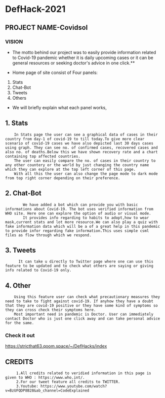 # DefHack-2021
## PROJECT NAME-Covidsol

### VISION
- The motto behind our project was to easily provide information related to Covid-19 pandemic whether it is daily upcoming cases or it can be general resources or seeking doctor's advice in one click.**

* Home page of site consist of Four panels:
 1. Stats
 2. Chat-Bot
 3. Tweets
 4. Others

* We will briefly explain what each panel works,
## 1. Stats
        In Stats page the user can see a graphical data of cases in their country from day-1 of covid-19 to till today.To give more clear scenario of covid-19 cases we have also depicted last 30 days cases using graph. They can see no. of confirmed cases, recovered cases and also no. of deaths.Below this we have shown recovery rate and a chart containing top affected countries.
        The user can easily compare the no. of cases in their country to any other countery or the world by just changing the country name which they can explore at the top left corner of this page.
        With all this the user can also change the page mode to dark mode from top right corner depending on their preference.
        
        
## 2. Chat-Bot
            We have added a bot which can provide you with basic informations about Covid-19. The bot uses verified information from WHO site. Here one can explore the option of audio or visual mode.
            It provides info regarding to habits to adopt,how to wear mask,current stats and lot more resource.We can also play a quiz with fake information data which will be a of a great help in this pandemic to provide infor regarding fake information.This uses simple csml files as flow through which we respond.
    
## 3. Tweets
          It can take u directly to Twitter page where one can use this feature to be updated and to check what others are saying or giving info related to Covid-19 only. 

## 4. Other
        Using this feature user can check what precautionary measures they need to take to fight against covid-19. If anyhow they have a doubt that they are covid-19 positive or they have some kind of symptoms so they can cross check their symptoms here.
        Most important need in pandemic is Doctor. User can immediately contact Doctor who is just one click away and can take personal advice for the same.
        
### Check it out 
https://stricthat63.qoom.space/~/DefHacks/index
        
## CREDITS
         1.All credits related to veridied information in this page is given to WHO : https://www.who.int/.
         2.For our tweet feature all credits to TWITTER.
         3.Youtube: https://www.youtube.com/watch?v=BzUFQDP8B28&ab_channel=CodeExplained
        
